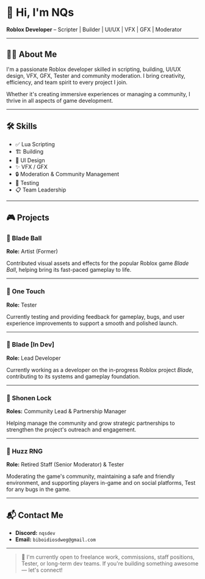 # 👋 Hi, I'm NQs

**Roblox Developer** – Scripter | Builder | UI/UX | VFX | GFX | Moderator

---

## 🧑‍💻 About Me

I'm a passionate Roblox developer skilled in scripting, building, UI/UX design, VFX, GFX, Tester and community moderation. I bring creativity, efficiency, and team spirit to every project I join.

Whether it's creating immersive experiences or managing a community, I thrive in all aspects of game development.

---

## 🛠️ Skills

- ✅ Lua Scripting  
- 🏗️ Building  
- 🎨 UI Design  
- ✨ VFX / GFX  
- 🔒 Moderation & Community Management  
- 🧪 Testing 
- 📋 Team Leadership  

---

## 🎮 Projects

### 🔹 Blade Ball  
**Role:** Artist (Former) 

Contributed visual assets and effects for the popular Roblox game *Blade Ball*, helping bring its fast-paced gameplay to life.

---

### 🔹 One Touch  
**Role:** Tester 
 
Currently testing and providing feedback for gameplay, bugs, and user experience improvements to support a smooth and polished launch.

---

### 🔹 Blade [In Dev]  
**Role:** Lead Developer  

Currently working as a developer on the in-progress Roblox project *Blade*, contributing to its systems and gameplay foundation.

---

### 🔹 Shonen Lock  
**Roles:** Community Lead & Partnership Manager  

Helping manage the community and grow strategic partnerships to strengthen the project's outreach and engagement.

---

### 🔹 Huzz RNG  
**Role:** Retired Staff (Senior Moderator) & Tester 

Moderating the game's community, maintaining a safe and friendly environment, and supporting players in-game and on social platforms, Test for any bugs in the game.

---

## 📬 Contact Me

- **Discord:** `nqsdev`  
- **Email:** `biboidiosdweg@gmail.com`

---

> 💼 I'm currently open to freelance work, commissions, staff positions, Tester, or long-term dev teams. If you're building something awesome — let's connect!



